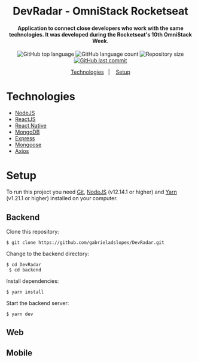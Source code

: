 <h1 align="center">
    <!-- <img alt="SemanaOmniStack" src=""> -->
    <br>
    DevRadar - OmniStack Rocketseat</h1>
</h1>

<h4 align="center">
    Application to connect close developers who work with the same technologies. It was developed during the Rocketseat's 10th OmniStack Week.
</h4>

<p align="center">
    <img alt="GitHub top language" src="https://img.shields.io/github/languages/top/gabrieladslopes/DevRadar.svg">

<img alt="GitHub language count" src="https://img.shields.io/github/languages/count/gabrieladslopes/DevRadar.svg">

<img alt="Repository size" src="https://img.shields.io/github/repo-size/gabrieladslopes/DevRadar.svg">
  
  <a href="https://github.com/gabrieladslopes/DevRadar/commits/master">
    <img alt="GitHub last commit" src="https://img.shields.io/github/last-commit/gabrieladslopes/DevRadar.svg">
  </a>

</p>

<p align="center">
    <a href="#technologies">Technologies</a>&nbsp;&nbsp;&nbsp;|&nbsp;&nbsp;&nbsp;
    <a href="#setup">Setup</a>
</p>

# Technologies

- [NodeJS](https://nodejs.org)
- [ReactJS](https://reactjs.org/)
- [React Native](https://facebook.github.io/react-native)
- [MongoDB](https://www.mongodb.com/)
- [Express](https://expressjs.com/)
- [Mongoose](https://mongoosejs.com/)
- [Axios](https://github.com/axios/axios)

# Setup

To run this project you need [Git](https://git-scm.com/downloads), [NodeJS](https://nodejs.org/en/) (v12.14.1 or higher) and [Yarn](https://yarnpkg.com/) (v1.21.1 or higher) installed on your computer.

## Backend

<p>Clone this repository:</p>

`$ git clone https://github.com/gabrieladslopes/DevRadar.git`

<p> Change to the backend directory:</p>

<code>$ cd DevRadar<br>
$ cd backend</code>

<p> Install dependencies: </p>

`$ yarn install`

<p> Start the backend server:</p>

`$ yarn dev`

## Web

## Mobile









